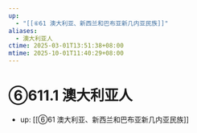 ```yaml
---
up:
  - "[[⑥61 澳大利亚、新西兰和巴布亚新几内亚民族]]"
aliases:
  - 澳大利亚人
ctime: 2025-03-01T13:51:38+08:00
mtime: 2025-10-01T11:40:29+08:00
---
```


# ⑥611.1 澳大利亚人

- up: [[⑥61 澳大利亚、新西兰和巴布亚新几内亚民族]]
